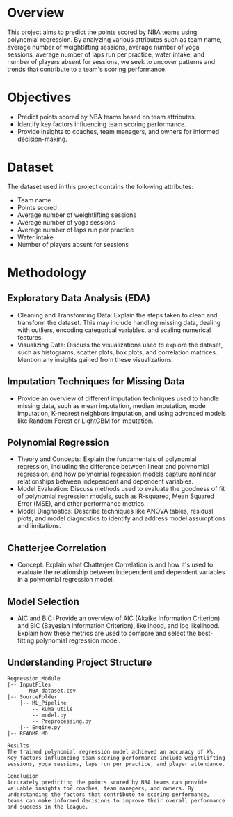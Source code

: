 # Overview
This project aims to predict the points scored by NBA teams using polynomial regression. By analyzing various attributes such as team name, average number of weightlifting sessions, average number of yoga sessions, average number of laps run per practice, water intake, and number of players absent for sessions, we seek to uncover patterns and trends that contribute to a team's scoring performance.

# Objectives
- Predict points scored by NBA teams based on team attributes.
- Identify key factors influencing team scoring performance.
- Provide insights to coaches, team managers, and owners for informed decision-making.

# Dataset
The dataset used in this project contains the following attributes:

- Team name
- Points scored
- Average number of weightlifting sessions
- Average number of yoga sessions
- Average number of laps run per practice
- Water intake
- Number of players absent for sessions

# Methodology
## Exploratory Data Analysis (EDA)
- Cleaning and Transforming Data: Explain the steps taken to clean and transform the dataset. This may include handling missing data, dealing with outliers, encoding categorical variables, and scaling numerical features.
- Visualizing Data: Discuss the visualizations used to explore the dataset, such as histograms, scatter plots, box plots, and correlation matrices. Mention any insights gained from these visualizations.

## Imputation Techniques for Missing Data
- Provide an overview of different imputation techniques used to handle missing data, such as mean imputation, median imputation, mode imputation, K-nearest neighbors imputation, and using advanced models like Random Forest or LightGBM for imputation.

## Polynomial Regression
- Theory and Concepts: Explain the fundamentals of polynomial regression, including the difference between linear and polynomial regression, and how polynomial regression models capture nonlinear relationships between independent and dependent variables.
- Model Evaluation: Discuss methods used to evaluate the goodness of fit of polynomial regression models, such as R-squared, Mean Squared Error (MSE), and other performance metrics.
- Model Diagnostics: Describe techniques like ANOVA tables, residual plots, and model diagnostics to identify and address model assumptions and limitations.

## Chatterjee Correlation
- Concept: Explain what Chatterjee Correlation is and how it's used to evaluate the relationship between independent and dependent variables in a polynomial regression model.

## Model Selection
- AIC and BIC: Provide an overview of AIC (Akaike Information Criterion) and BIC (Bayesian Information Criterion), likelihood, and log likelihood. Explain how these metrics are used to compare and select the best-fitting polynomial regression model.

## Understanding Project Structure
```
Regression_Module
|-- InputFiles
    -- NBA_dataset.csv
|-- SourceFolder
    |-- ML_Pipeline
        -- kuma_utils
        -- model.py
        -- Preprocessing.py
    |-- Engine.py
|-- README.MD

Results
The trained polynomial regression model achieved an accuracy of X%. Key factors influencing team scoring performance include weightlifting sessions, yoga sessions, laps run per practice, and player attendance.

Conclusion
Accurately predicting the points scored by NBA teams can provide valuable insights for coaches, team managers, and owners. By understanding the factors that contribute to scoring performance, teams can make informed decisions to improve their overall performance and success in the league.
